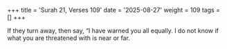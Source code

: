 +++
title = 'Surah 21, Verses 109'
date = '2025-08-27'
weight = 109
tags = []
+++

If they turn away, then say, “I have warned you all equally. I do not know if what you are threatened with is near or far.